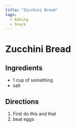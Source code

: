 ```yaml
---
title: "Zucchini Bread"
tags:
  - Baking
  - Snack
---
```


# Zucchini Bread

## Ingredients
* 1 cup of something
* salt

## Directions
1. First do this and that
2. beat eggs
